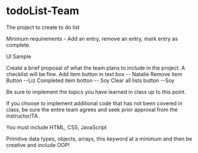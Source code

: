 # todoList-Team

The project to create to do list 

Minimum requirements - Add an entry, remove an entry, mark entry as complete.

UI Sample



Create a brief proposal of what the team plans to include in the project. A checklist will be fine.
Add item button in text box -- Natalie
Remove item Button --Liz
Completed item botton -- Soy
Clear all lists button --Soy
 

Be sure to implement the topics you have learned in class up to this point.

 

If you choose to implement additional code that has not been covered in class, be sure the entire team agrees and seek prior approval from the instructor/TA.

 

You must include HTML, CSS, JavaScript

Primitive data types, objects, arrays, this keyword at a minimum and then be creative and include OOP!
